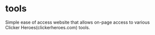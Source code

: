# tools
Simple ease of access website that allows on-page access to various Clicker Heroes(clickerheroes.com) tools.
